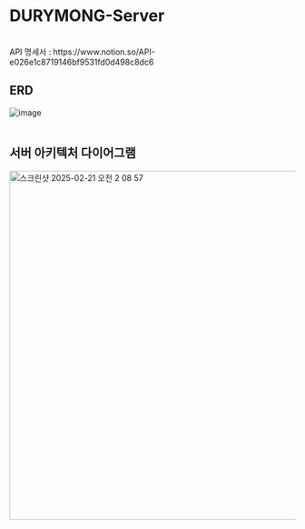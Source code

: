 # DURYMONG-Server
<br>
API 명세서 : https://www.notion.so/API-e026e1c8719146bf9531fd0d498c8dc6


## ERD
![image](https://github.com/user-attachments/assets/38308d66-8a97-4db8-ad2b-f8e893ee0f50)
<br>
<br>




## 서버 아키텍처 다이어그램
<img width="614" alt="스크린샷 2025-02-21 오전 2 08 57" src="https://github.com/user-attachments/assets/8a74bd66-e763-4f74-b360-ffaaad34b34f" />
